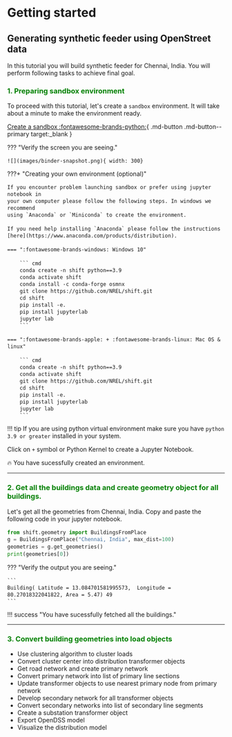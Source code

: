 
# Getting started

## Generating synthetic feeder using OpenStreet data

In this tutorial you will build synthetic feeder for Chennai, India. You will perform following tasks to achieve final goal.

### <p style="color:green">1. Preparing sandbox environment </p>

To proceed with this tutorial, let's create a `sandbox` environment. 
It will take about a minute to make the environment ready.

[Create a sandbox :fontawesome-brands-python:](https://mybinder.org/v2/gh/NREL/shift/develop){ .md-button .md-button--primary target:_blank }


??? "Verify the screen you are seeing."

    ![](images/binder-snapshot.png){ width: 300}

???+ "Creating your own environment (optional)" 

    If you encounter problem launching sandbox or prefer using jupyter notebook in 
    your own computer please follow the following steps. In windows we recommend
    using `Anaconda` or `Miniconda` to create the environment. 

    If you need help installing `Anaconda` please follow the instructions 
    [here](https://www.anaconda.com/products/distribution). 

    === ":fontawesome-brands-windows: Windows 10"

        ``` cmd
        conda create -n shift python==3.9
        conda activate shift
        conda install -c conda-forge osmnx
        git clone https://github.com/NREL/shift.git
        cd shift
        pip install -e.
        pip install jupyterlab
        jupyter lab
        ```

    === ":fontawesome-brands-apple: + :fontawesome-brands-linux: Mac OS & linux"

        ``` cmd
        conda create -n shift python==3.9
        conda activate shift
        git clone https://github.com/NREL/shift.git
        cd shift
        pip install -e.
        pip install jupyterlab
        jupyter lab
        ```
!!! tip
    If you are using python virtual environment make sure you have 
    `python 3.9 or greater` installed in your system.

Click on `+` symbol or Python Kernel to create a Jupyter Notebook.

:fire: You have sucessfully created an environment. 

---
### <p style="color:green"> 2. Get all the buildings data and create geometry object for all buildings. </p>

Let's get all the geometries from Chennai, India. Copy and paste the following code 
in your jupyter notebook.

```python
from shift.geometry import BuildingsFromPlace
g = BuildingsFromPlace("Chennai, India", max_dist=100)
geometries = g.get_geometries()
print(geometries[0])
```

??? "Verify the output you are seeing."

    ``` 
    Building( Latitude = 13.084701581995573,  Longitude = 80.27018322041822, Area = 5.47) 49
    ```

!!! success "You have sucessfully fetched all the buildings."

---
### <p style="color:green"> 3. Convert building geometries into load objects </p>


* Use clustering algorithm to cluster loads
* Convert cluster center into distribution transformer objects
* Get road network and create primary network
* Convert primary network into list of primary line sections
* Update transformer objects to use nearest primary node from primary network
* Develop secondary network for all transformer objects
* Convert secondary networks into list of secondary line segments
* Create a substation transformer object
* Export OpenDSS model 
* Visualize the distribution model 

